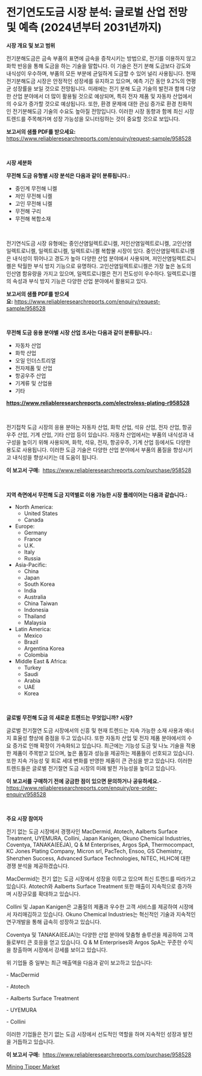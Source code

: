 <p><h1>전기연도도금 시장 분석: 글로벌 산업 전망 및 예측 (2024년부터 2031년까지)</h1></p><p><strong>시장 개요 및 보고 범위</strong></p>
<p><p>전기분해도금은 금속 부품의 표면에 금속을 증착시키는 방법으로, 전기를 이용하지 않고 화학 반응을 통해 도금을 하는 기술을 말합니다. 이 기술은 전기 분해 도금보다 강도와 내식성이 우수하며, 부품의 모든 부분에 균일하게 도금할 수 있어 널리 사용됩니다. 현재 전기분해도금 시장은 안정적인 성장세를 유지하고 있으며, 예측 기간 동안 9.2%의 연평균 성장률을 보일 것으로 전망됩니다. 미래에는 전기 분해 도금 기술의 발전과 함께 다양한 산업 분야에서 더 많이 활용될 것으로 예상되며, 특히 전자 제품 및 자동차 산업에서의 수요가 증가할 것으로 예상됩니다. 또한, 환경 문제에 대한 관심 증가로 환경 친화적인 전기분해도금 기술의 수요도 높아질 전망입니다. 이러한 시장 동향과 함께 최신 시장 트렌드를 주목해가며 성장 가능성을 모니터링하는 것이 중요할 것으로 보입니다.</p></p>
<p><strong>보고서의 샘플 PDF를 받으세요:</strong> <a href="https://www.reliableresearchreports.com/enquiry/request-sample/958528">https://www.reliableresearchreports.com/enquiry/request-sample/958528</a></p>
<p>&nbsp;</p>
<p><strong>시장 세분화</strong></p>
<p><strong>무전해 도금 유형별 시장 분석은 다음과 같이 분류됩니다.:</strong></p>
<p><ul><li>중인계 무전해 니켈</li><li>저인 무전해 니켈</li><li>고인 무전해 니켈</li><li>무전해 구리</li><li>무전해 복합소재</li></ul></p>
<p>&nbsp;</p>
<p><p>전기연식도금 시장 유형에는 중인산염일렉트로니켈, 저인산염일렉트로니켈, 고인산염일렉트로니켈, 일렉트로니켈, 일렉트로니켈 복합물 시장이 있다. 중인산염일렉트로니켈은 내식성이 뛰어나고 경도가 높아 다양한 산업 분야에서 사용되며, 저인산염일렉트로니켈은 탁월한 부식 방지 기능으로 유명하다. 고인산염일렉트로니켈은 가장 높은 농도의 인산염 함유량을 가지고 있으며, 일렉트로니켈은 전기 전도성이 우수하다. 일렉트로니켈의 속성과 부식 방지 기능은 다양한 산업 분야에서 활용되고 있다.</p></p>
<p><strong>보고서의 샘플 PDF를 받으세요:</strong>&nbsp;<a href="https://www.reliableresearchreports.com/enquiry/request-sample/958528">https://www.reliableresearchreports.com/enquiry/request-sample/958528</a></p>
<p>&nbsp;</p>
<p><strong> 무전해 도금 응용 분야별 시장 산업 조사는 다음과 같이 분류됩니다.:</strong></p>
<p><ul><li>자동차 산업</li><li>화학 산업</li><li>오일 인더스트리얼</li><li>전자제품 및 산업</li><li>항공우주 산업</li><li>기계류 및 산업용</li><li>기타</li></ul></p>
<p><strong><a href="https://www.reliableresearchreports.com/electroless-plating-r958528">https://www.reliableresearchreports.com/electroless-plating-r958528</a></strong></p>
<p>&nbsp;</p>
<p><p>전기접착 도금 시장의 응용 분야는 자동차 산업, 화학 산업, 석유 산업, 전자 산업, 항공우주 산업, 기계 산업, 기타 산업 등이 있습니다. 자동차 산업에서는 부품의 내식성과 내구성을 높이기 위해 사용되며, 화학, 석유, 전자, 항공우주, 기계 산업 등에서도 다양한 용도로 사용됩니다. 이러한 도금 기술은 다양한 산업 분야에서 부품의 품질을 향상시키고 내식성을 향상시키는 데 도움이 됩니다.</p></p>
<p><strong>이 보고서 구매:</strong>&nbsp; <a href="https://www.reliableresearchreports.com/purchase/958528">https://www.reliableresearchreports.com/purchase/958528</a></p>
<p>&nbsp;</p>
<p><strong>지역 측면에서 무전해 도금 지역별로 이용 가능한 시장 플레이어는 다음과 같습니다.:</strong></p>
<p><ul>
    <li>
        North America:
        <ul>
            <li>United States</li>
            <li>Canada</li>
        </ul>
    </li>
    <li>
        Europe:
        <ul>
            <li>Germany</li>
            <li>France</li>
            <li>U.K.</li>
            <li>Italy</li>
            <li>Russia</li>
        </ul>
    </li>
    <li>
        Asia-Pacific:
        <ul>
            <li>China</li>
            <li>Japan</li>
            <li>South Korea</li>
            <li>India</li>
            <li>Australia</li>
            <li>China Taiwan</li>
            <li>Indonesia</li>
            <li>Thailand</li>
            <li>Malaysia</li>
        </ul>
    </li>
    <li>
        Latin America:
        <ul>
            <li>Mexico</li>
            <li>Brazil</li>
            <li>Argentina Korea</li>
            <li>Colombia</li>
        </ul>
    </li>
    <li>
        Middle East & Africa:
        <ul>
            <li>Turkey</li>
            <li>Saudi</li>
            <li>Arabia</li>
            <li>UAE</li>
            <li>Korea</li>
        </ul>
    </li>
    </ul></p>
<p>&nbsp;</p>
<p><strong>글로벌 무전해 도금 의 새로운 트렌드는 무엇입니까? 시장?</strong></p>
<p><p>글로벌 전기절연 도금 시장에서의 신흥 및 현재 트렌드는 지속 가능한 소재 사용과 에너지 효율성 향상에 중점을 두고 있습니다. 또한 자동차 산업 및 전자 제품 분야에서의 수요 증가로 인해 확장이 가속화되고 있습니다. 최근에는 기능성 도금 및 나노 기술을 적용한 제품이 주목받고 있으며, 높은 품질과 성능을 제공하는 제품들이 선호되고 있습니다. 또한 지속 가능성 및 회로 세대 변화를 반영한 제품이 큰 관심을 받고 있습니다. 이러한 트렌드들은 글로벌 전기절연 도금 시장의 미래 발전 가능성을 높이고 있습니다.</p></p>
<p><strong>이 보고서를 구매하기 전에 궁금한 점이 있으면 문의하거나 공유하세요.</strong>- <a href="https://www.reliableresearchreports.com/enquiry/pre-order-enquiry/958528">https://www.reliableresearchreports.com/enquiry/pre-order-enquiry/958528</a></p>
<p>&nbsp;</p>
<p><strong>주요 시장 참여자</strong></p>
<p><p>전기 없는 도금 시장에서 경쟁사인 MacDermid, Atotech, Aalberts Surface Treatment, UYEMURA, Collini, Japan Kanigen, Okuno Chemical Industries, Coventya, TANAKA(EEJA), Q & M Enterprises, Argos SpA, Thermocompact, KC Jones Plating Company, Micron srl, PacTech, Ensoo, GS Chemistry, Shenzhen Success, Advanced Surface Technologies, NiTEC, HLHC에 대한 경쟁 분석을 제공하겠습니다.</p><p>MacDermid는 전기 없는 도금 시장에서 성장을 이루고 있으며 최신 트렌드를 따라가고 있습니다. Atotech와 Aalberts Surface Treatment 또한 매출이 지속적으로 증가하며 시장규모를 확대하고 있습니다.</p><p>Collini 및 Japan Kanigen은 고품질의 제품과 우수한 고객 서비스를 제공하여 시장에서 자리매김하고 있습니다. Okuno Chemical Industries는 혁신적인 기술과 지속적인 연구개발을 통해 급속히 성장하고 있습니다.</p><p>Coventya 및 TANAKA(EEJA)는 다양한 산업 분야에 맞춤형 솔루션을 제공하여 고객들로부터 큰 호응을 얻고 있습니다. Q & M Enterprises와 Argos SpA는 꾸준한 수익을 창출하며 시장에서 강세를 보이고 있습니다.</p><p>위 기업들 중 일부는 최근 매출액을 다음과 같이 보고하고 있습니다:</p><p>- MacDermid</p><p>- Atotech</p><p>- Aalberts Surface Treatment</p><p>- UYEMURA</p><p>- Collini</p><p>이러한 기업들은 전기 없는 도금 시장에서 선도적인 역할을 하며 지속적인 성장과 발전을 거듭하고 있습니다.</p></p>
<p><strong>이 보고서 구매:</strong>&nbsp;&nbsp;<a href="https://www.reliableresearchreports.com/purchase/958528">https://www.reliableresearchreports.com/purchase/958528</a></p>
<p><p><a href="https://github.com/ChiragRP21/Market-Research-Report-List-4/blob/main/mining-tipper-market.md">Mining Tipper Market</a></p></p>
